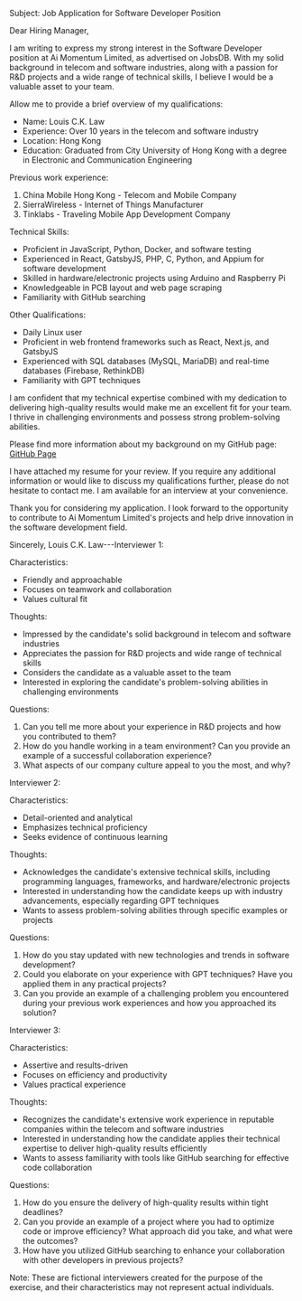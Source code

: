 Subject: Job Application for Software Developer Position

Dear Hiring Manager,

I am writing to express my strong interest in the Software Developer position at Ai Momentum Limited, as advertised on JobsDB. With my solid background in telecom and software industries, along with a passion for R&D projects and a wide range of technical skills, I believe I would be a valuable asset to your team.

Allow me to provide a brief overview of my qualifications:

- Name: Louis C.K. Law
- Experience: Over 10 years in the telecom and software industry
- Location: Hong Kong
- Education: Graduated from City University of Hong Kong with a degree in Electronic and Communication Engineering

Previous work experience:
1. China Mobile Hong Kong - Telecom and Mobile Company
2. SierraWireless - Internet of Things Manufacturer
3. Tinklabs - Traveling Mobile App Development Company

Technical Skills:
- Proficient in JavaScript, Python, Docker, and software testing
- Experienced in React, GatsbyJS, PHP, C, Python, and Appium for software development
- Skilled in hardware/electronic projects using Arduino and Raspberry Pi
- Knowledgeable in PCB layout and web page scraping
- Familiarity with GitHub searching

Other Qualifications:
- Daily Linux user
- Proficient in web frontend frameworks such as React, Next.js, and GatsbyJS
- Experienced with SQL databases (MySQL, MariaDB) and real-time databases (Firebase, RethinkDB)
- Familiarity with GPT techniques

I am confident that my technical expertise combined with my dedication to delivering high-quality results would make me an excellent fit for your team. I thrive in challenging environments and possess strong problem-solving abilities.

Please find more information about my background on my GitHub page: [GitHub Page](https://louiscklaw.github.io)

I have attached my resume for your review. If you require any additional information or would like to discuss my qualifications further, please do not hesitate to contact me. I am available for an interview at your convenience.

Thank you for considering my application. I look forward to the opportunity to contribute to Ai Momentum Limited's projects and help drive innovation in the software development field.

Sincerely,
Louis C.K. Law---Interviewer 1: 

Characteristics:
- Friendly and approachable
- Focuses on teamwork and collaboration
- Values cultural fit

Thoughts:
- Impressed by the candidate's solid background in telecom and software industries
- Appreciates the passion for R&D projects and wide range of technical skills
- Considers the candidate as a valuable asset to the team
- Interested in exploring the candidate's problem-solving abilities in challenging environments

Questions:
1. Can you tell me more about your experience in R&D projects and how you contributed to them?
2. How do you handle working in a team environment? Can you provide an example of a successful collaboration experience?
3. What aspects of our company culture appeal to you the most, and why?

Interviewer 2:

Characteristics:
- Detail-oriented and analytical
- Emphasizes technical proficiency
- Seeks evidence of continuous learning

Thoughts:
- Acknowledges the candidate's extensive technical skills, including programming languages, frameworks, and hardware/electronic projects
- Interested in understanding how the candidate keeps up with industry advancements, especially regarding GPT techniques
- Wants to assess problem-solving abilities through specific examples or projects

Questions:
1. How do you stay updated with new technologies and trends in software development?
2. Could you elaborate on your experience with GPT techniques? Have you applied them in any practical projects?
3. Can you provide an example of a challenging problem you encountered during your previous work experiences and how you approached its solution?

Interviewer 3:

Characteristics:
- Assertive and results-driven
- Focuses on efficiency and productivity
- Values practical experience

Thoughts:
- Recognizes the candidate's extensive work experience in reputable companies within the telecom and software industries
- Interested in understanding how the candidate applies their technical expertise to deliver high-quality results efficiently
- Wants to assess familiarity with tools like GitHub searching for effective code collaboration

Questions:
1. How do you ensure the delivery of high-quality results within tight deadlines?
2. Can you provide an example of a project where you had to optimize code or improve efficiency? What approach did you take, and what were the outcomes?
3. How have you utilized GitHub searching to enhance your collaboration with other developers in previous projects?

Note: These are fictional interviewers created for the purpose of the exercise, and their characteristics may not represent actual individuals.